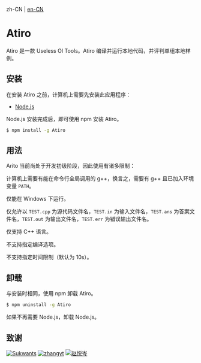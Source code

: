 zh-CN | [en-CN](./README_en-CN.md)

# Atiro

Atiro 是一款 Useless OI Tools。Atiro 编译并运行本地代码，并评判单组本地样例。

## 安装

在安装 Atiro 之前，计算机上需要先安装此应用程序：

  - [Node.js](https://nodejs.org/)

Node.js 安装完成后，即可使用 npm 安装 Atiro。

```bash
$ npm install -g Atiro
```

## 用法

Arito 当前尚处于开发初级阶段，因此使用有诸多限制：

计算机上需要有能在命令行全局调用的 g++，换言之，需要有 g++ 且已加入环境变量 ``PATH``。

仅能在 Windows 下运行。

仅允许以 ``TEST.cpp`` 为源代码文件名，``TEST.in`` 为输入文件名，``TEST.ans`` 为答案文件名，``TEST.out`` 为输出文件名，``TEST.err`` 为错误输出文件名。

仅支持 C++ 语言。

不支持指定编译选项。

不支持指定时间限制（默认为 $10\mathrm{s}$）。

## 卸载

与安装时相同，使用 npm 卸载 Atiro。

```bash
$ npm uninstall -g Atiro
```

如果不再需要 Node.js，卸载 Node.js。

## 致谢

[![Sukwants](https://avatars.githubusercontent.com/u/95968907?s=64&v=4)](https://github.com/Sukwants) [![zhangyt](https://avatars.githubusercontent.com/u/115882588?s=64&v=4)](https://github.com/zzhangyitian) [![赵悦岑](https://avatars.githubusercontent.com/u/96607031?s=64&v=4)](https://github.com/2745518585)